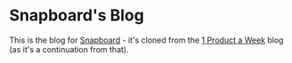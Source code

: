 # Snapboard's Blog

This is the blog for [Snapboard](https://snapboard.io) - it's cloned from the [1 Product a Week](https://1productaweek.com) blog (as it's a continuation from that).